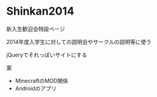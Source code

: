 # Shinkan2014

新入生歓迎会特設ページ

2014年度入学生に対しての説明会やサークルの説明等に使う

jQueryでそれっぽいサイトにする

案
* MinecraftのMOD関係
* Androidのアプリ
